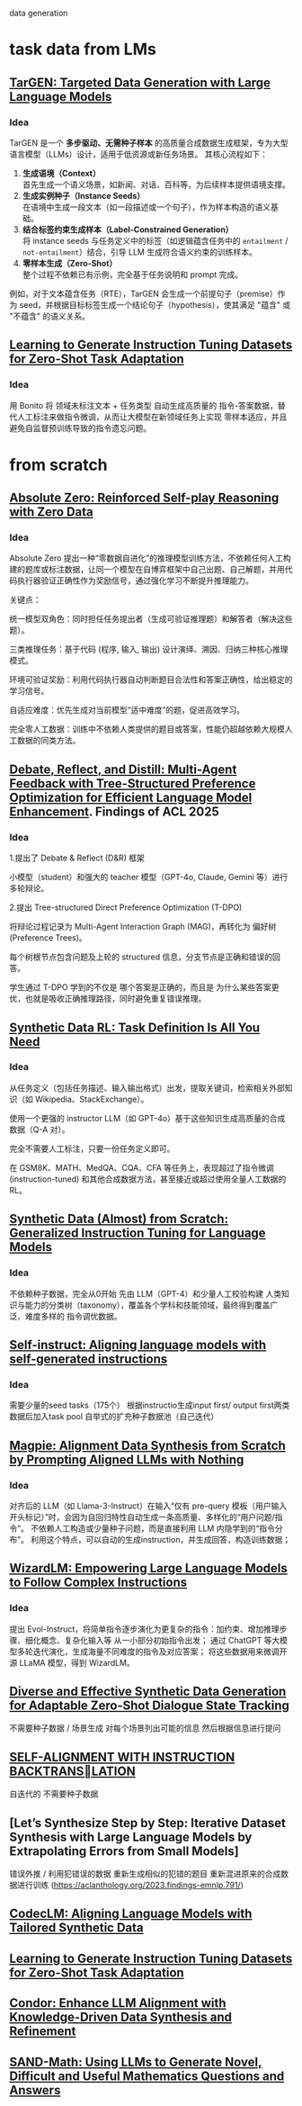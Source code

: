 data generation

# task data from LMs

## [TarGEN: Targeted Data Generation with Large Language Models](https://arxiv.org/abs/2310.17876)

### Idea

TarGEN 是一个 **多步驱动、无需种子样本** 的高质量合成数据生成框架，专为大型语言模型（LLMs）设计，适用于低资源或新任务场景。
其核心流程如下：

1. **生成语境（Context）**  
   首先生成一个语义场景，如新闻、对话、百科等，为后续样本提供语境支撑。
2. **生成实例种子（Instance Seeds）**  
   在语境中生成一段文本（如一段描述或一个句子），作为样本构造的语义基础。
3. **结合标签约束生成样本（Label-Constrained Generation）**  
   将 instance seeds 与任务定义中的标签（如逻辑蕴含任务中的 `entailment` / `not-entailment`）结合，引导 LLM 生成符合语义约束的训练样本。
4. **零样本生成（Zero-Shot）**  
   整个过程不依赖已有示例，完全基于任务说明和 prompt 完成。

例如，对于文本蕴含任务（RTE），TarGEN 会生成一个前提句子（premise）作为 seed，并根据目标标签生成一个结论句子（hypothesis），使其满足 "蕴含" 或 "不蕴含" 的语义关系。


## [Learning to Generate Instruction Tuning Datasets for Zero-Shot Task Adaptation](https://arxiv.org/abs/2402.18334)

### Idea

用 Bonito 将 领域未标注文本 + 任务类型 自动生成高质量的 指令-答案数据，替代人工标注来做指令微调，从而让大模型在新领域任务上实现 零样本适应，并且避免自监督预训练导致的指令遗忘问题。


# from scratch

## [Absolute Zero: Reinforced Self-play Reasoning with Zero Data](https://arxiv.org/abs/2505.03335)

### Idea

Absolute Zero 提出一种“零数据自进化”的推理模型训练方法，不依赖任何人工构建的题库或标注数据，让同一个模型在自博弈框架中自己出题、自己解题，并用代码执行器验证正确性作为奖励信号，通过强化学习不断提升推理能力。

关键点：

统一模型双角色：同时担任任务提出者（生成可验证推理题）和解答者（解决这些题）。

三类推理任务：基于代码 (程序, 输入, 输出) 设计演绎、溯因、归纳三种核心推理模式。

环境可验证奖励：利用代码执行器自动判断题目合法性和答案正确性，给出稳定的学习信号。

自适应难度：优先生成对当前模型“适中难度”的题，促进高效学习。

完全零人工数据：训练中不依赖人类提供的题目或答案，性能仍超越依赖大规模人工数据的同类方法。


## [Debate, Reflect, and Distill: Multi-Agent Feedback with Tree-Structured Preference Optimization for Efficient Language Model Enhancement](https://arxiv.org/abs/2506.03541#:~:text=In%20this%20paper%2C%20we%20present%20a%20novel%20Debate,error%20analysis%2C%20corrective%20strategies%29%20to%20guide%20student%20models.). Findings of ACL 2025

### Idea

1.提出了 Debate & Reflect (D&R) 框架

小模型（student）和强大的 teacher 模型（GPT-4o, Claude, Gemini 等）进行多轮辩论。

2.提出 Tree-structured Direct Preference Optimization (T-DPO)

将辩论过程记录为 Multi-Agent Interaction Graph (MAG)，再转化为 偏好树 (Preference Trees)。

每个树根节点包含问题及上轮的 structured 信息，分支节点是正确和错误的回答。

学生通过 T-DPO 学到的不仅是 哪个答案是正确的，而且是 为什么某些答案更优，也就是吸收正确推理路径，同时避免重复错误推理。


## [Synthetic Data RL: Task Definition Is All You Need](https://arxiv.org/abs/2505.17063)
### Idea

从任务定义（包括任务描述、输入输出格式）出发，提取关键词，检索相关外部知识（如 Wikipedia、StackExchange）。

使用一个更强的 instructor LLM（如 GPT-4o）基于这些知识生成高质量的合成数据（Q-A 对）。

完全不需要人工标注，只要一份任务定义即可。

在 GSM8K、MATH、MedQA、CQA、CFA 等任务上，表现超过了指令微调 (instruction-tuned) 和其他合成数据方法，甚至接近或超过使用全量人工数据的 RL。


## [Synthetic Data (Almost) from Scratch: Generalized Instruction Tuning for Language Models](https://arxiv.org/abs/2402.13064)
### Idea

不依赖种子数据，完全从0开始
先由 LLM（GPT-4）和少量人工校验构建 人类知识与能力的分类树（taxonomy），覆盖各个学科和技能领域，最终得到覆盖广泛、难度多样的 指令调优数据。


## [Self-instruct: Aligning language models with self-generated instructions](https://arxiv.org/abs/2212.10560)
### Idea
需要少量的seed tasks（175个）
根据instructio生成input first/ output first两类数据后加入task pool 自举式的扩充种子数据池（自己迭代）

## [Magpie: Alignment Data Synthesis from Scratch by Prompting Aligned LLMs with Nothing](https://arxiv.org/abs/2406.08464)
### Idea
对齐后的 LLM（如 Llama-3-Instruct）在输入“仅有 pre-query 模板（用户输入开头标记）”时，会因为自回归特性自动生成一条高质量、多样化的“用户问题/指令”。
不依赖人工构造或少量种子问题，而是直接利用 LLM 内隐学到的“指令分布”。
利用这个特点，可以自动的生成instruction，并生成回答，构造训练数据；

## [WizardLM: Empowering Large Language Models to Follow Complex Instructions](https://arxiv.org/abs/2304.12244)
### Idea
提出 Evol-Instruct，将简单指令逐步演化为更复杂的指令：加约束、增加推理步骤、细化概念、复杂化输入等
从一小部分初始指令出发；
通过 ChatGPT 等大模型多轮迭代演化，生成海量不同难度的指令及对应答案；
将这些数据用来微调开源 LLaMA 模型，得到 WizardLM。
## [Diverse and Effective Synthetic Data Generation for Adaptable Zero-Shot Dialogue State Tracking](https://aclanthology.org/2024.findings-emnlp.731/)
不需要种子数据 / 场景生成 对每个场景列出可能的信息 然后根据信息进行提问
## [SELF-ALIGNMENT WITH INSTRUCTION BACKTRANSLATION](https://arxiv.org/abs/2308.06259)
自迭代的 不需要种子数据
## [Let’s Synthesize Step by Step: Iterative Dataset Synthesis with Large Language Models by Extrapolating Errors from Small Models]
错误外推 / 利用犯错误的数据 重新生成相似的犯错的题目 重新混进原来的合成数据进行训练
(https://aclanthology.org/2023.findings-emnlp.791/)
## [CodecLM: Aligning Language Models with Tailored Synthetic Data](https://arxiv.org/abs/2404.05875)

## [Learning to Generate Instruction Tuning Datasets for Zero-Shot Task Adaptation](https://arxiv.org/html/2402.18334v3)
## [Condor: Enhance LLM Alignment with Knowledge-Driven Data Synthesis and Refinement](https://arxiv.org/abs/2501.12273)

## [SAND-Math: Using LLMs to Generate Novel, Difficult and Useful Mathematics Questions and Answers](https://arxiv.org/abs/2507.20527)

